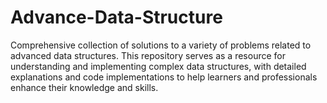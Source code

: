 # Advance-Data-Structure
Comprehensive collection of solutions to a variety of problems related to advanced data structures. This repository serves as a resource for understanding and implementing complex data structures, with detailed explanations and code implementations to help learners and professionals enhance their knowledge and skills.
